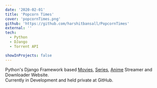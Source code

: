 ```yaml
---
date: '2020-02-01'
title: 'Popcorn Times'
cover: 'popcornTimes.png'
github: 'https://github.com/harshitbansall/PopcornTimes'
external: ''
tech:
  - Python
  - DJango
  - Torrent API

showInProjects: false
---
```


Python's Django Framework based [Movies](), [Series](), [Anime]() Streamer and Downloader Website.<br>
Currently in Development and held private at GitHub.

